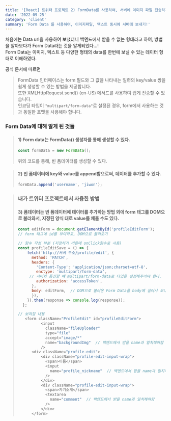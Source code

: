 ```yaml
---
title: '[React] 트위터 프로젝트 2) FormData를 사용하여, 서버에 이미지 파일 전송하기'
date: '2022-09-25'
category: 'client'
summary: 'Form Data 를 사용하여, 이미지파일, 텍스트 동시에 서버에 보내기!'
---
```


처음에는 Data url을 사용하여 보냈더니 백엔드에서 받을 수 없는 형태라고 하여, 방법을 알아보다가 Form Data라는 것을 알게되었다...!  
Form Data는 이미지, 텍스트 등 다양한 형태의 data를 한번에 보낼 수 있는 데이터 형태로 이해하였다.

공식 문서에 따르면

> FormData 인터페이스는 form 필드와 그 값을 나타내는 일련의 key/value 쌍을 쉽게 생성할 수 있는 방법을 제공합니다.  
> 또한 XMLHttpRequest.send() (en-US) 메서드를 사용하여 쉽게 전송할 수 있습니다.  
> 인코딩 타입이 `"multipart/form-data"`로 설정된 경우, form에서 사용하는 것과 동일한 포맷을 사용해야 합니다.

### Form Data에 대해 알게 된 것들

> #### 1) Form data는 FormData() 생성자를 통해 생성할 수 있다.
>
> ```js
> const formData = new FormData();
> ```
>
> 위의 코드를 통해, 빈 폼데이터를 생성할 수 있다.

> #### 2) 빈 폼데이터에 key와 value를 append함으로써, 데이터를 추가할 수 있다.
>
> ```js
> formData.append('username', 'jiwon');
> ```

> ### 내가 트위터 프로젝트에서 사용한 방법
>
> #### 3) 폼데이터는 빈 폼데이터에 데이터를 추가하는 방법 외에 form 태그를 DOM으로 불러와서, 지정된 양식 대로 value를 채울 수도 있다.
>
> ```js
> const editForm = document.getElementById('profileEditForm');
> // form 태그에 id를 부여하고, DOM으로 불러오기
>
> // 함수 작성 부분 (저장하기 버튼에 onClick함수로 사용)
> const profileEditSave = () => {
>     fetch('http://서버 주소/profile/edit', {
>       method: 'PATCH',
>       headers: {
>         'Content-Type': 'application/json;charset=utf-8',
>         enctype: 'multipart/form-data',
>      // 서버와 통신할 떄 multipart/form-data로 타입을 설정해주어야 한다.
>         authorization: 'accessToken',
>       },
>       body: editForm,  // DOM으로 불러온 Form Data를 body에 실어서 보내주기
>       }),
>     }).then(response => console.log(response));
>   };
>
> // 보여질 내용
>    <form className="ProfileEdit" id="profileEditForm">
>           <input
>             className="fileUploader"
>             type="file"
>             accept="image/*"
>             name="backgroundImg"  // 백엔드에서 받을 name과 일치해야함
>           />
>  		<div className="profile-edit">
>           <div className="profile-edit-input-wrap">
>             <span>이름</span>
>             <input
>               name="profile_nickname"  // 백엔드에서 받을 name과 일치해야함
>             />
>           </div>
>           <div className="profile-edit-input-wrap">
>             <span>자기소개</span>
>             <textarea
>               name="comment"  // 백엔드에서 받을 name과 일치해야함
>             />
>           </div>
>       </form>
> ```
